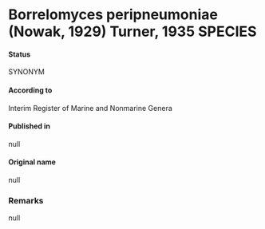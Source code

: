# Borrelomyces peripneumoniae (Nowak, 1929) Turner, 1935 SPECIES

#### Status
SYNONYM

#### According to
Interim Register of Marine and Nonmarine Genera

#### Published in
null

#### Original name
null

### Remarks
null